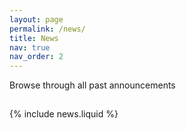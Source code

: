 ```yaml
---
layout: page
permalink: /news/
title: News
nav: true
nav_order: 2
---
```


<p> 
Browse through all past announcements
</p>



<div style="margin-top: 1.8rem;">

{% include news.liquid %}

</div>